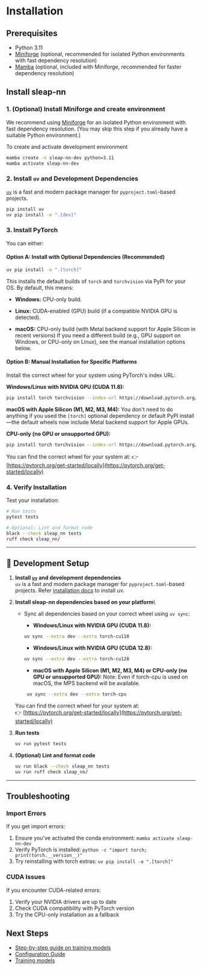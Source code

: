 # Installation

## Prerequisites

- Python 3.11
- [Miniforge](https://github.com/conda-forge/miniforge) (optional, recommended for isolated Python environments with fast dependency resolution)
- [Mamba](https://mamba.readthedocs.io/) (optional, included with Miniforge, recommended for faster dependency resolution)

## Install sleap-nn

### 1. (Optional) Install Miniforge and create environment

We recommend using [Miniforge](https://github.com/conda-forge/miniforge) for an isolated Python environment with fast dependency resolution. (You may skip this step if you already have a suitable Python environment.)

To create and activate development environment

```bash
mamba create -n sleap-nn-dev python=3.11
mamba activate sleap-nn-dev
```

### 2. Install `uv` and Development Dependencies

[`uv`](https://github.com/astral-sh/uv) is a fast and modern package manager for `pyproject.toml`-based projects.

```bash
pip install uv
uv pip install -e ".[dev]"
```

### 3. Install PyTorch

You can either:

#### Option A: Install with Optional Dependencies (Recommended)

```bash
uv pip install -e ".[torch]"
```

This installs the default builds of `torch` and `torchvision` via PyPI for your OS. By default, this means:

- **Windows:** CPU-only build.

- **Linux:** CUDA-enabled (GPU) build (if a compatible NVIDIA GPU is detected).

- **macOS:** CPU-only build (with Metal backend support for Apple Silicon in recent versions)
If you need a different build (e.g., GPU support on Windows, or CPU-only on Linux), see the manual installation options below.

#### Option B: Manual Installation for Specific Platforms

Install the correct wheel for your system using PyTorch's index URL:

**Windows/Linux with NVIDIA GPU (CUDA 11.8):**
```bash
pip install torch torchvision --index-url https://download.pytorch.org/whl/cu118
```

**macOS with Apple Silicon (M1, M2, M3, M4):**
You don't need to do anything if you used the `[torch]` optional dependency or default PyPI install—the default wheels now include Metal backend support for Apple GPUs.

**CPU-only (no GPU or unsupported GPU):**
```bash
pip install torch torchvision --index-url https://download.pytorch.org/whl/cpu
```

You can find the correct wheel for your system at:
👉 [https://pytorch.org/get-started/locally](https://pytorch.org/get-started/locally)

### 4. Verify Installation

Test your installation:

```bash
# Run tests
pytest tests

# Optional: Lint and format code
black --check sleap_nn tests
ruff check sleap_nn/
```

----

## 🚀 Development Setup

1. **Install [`uv`](https://github.com/astral-sh/uv) and development dependencies**  
   `uv` is a fast and modern package manager for `pyproject.toml`-based projects. Refer [installation docs](https://docs.astral.sh/uv/getting-started/installation/) to install uv.

2. **Install sleap-nn dependencies based on your platform**\

   - Sync all dependencies based on your correct wheel using `uv sync`:
     - **Windows/Linux with NVIDIA GPU (CUDA 11.8):**

      ```bash
      uv sync --extra dev --extra torch-cu118
      ```

      - **Windows/Linux with NVIDIA GPU (CUDA 12.8):**

      ```bash
      uv sync --extra dev --extra torch-cu128
      ```
     
     - **macOS with Apple Silicon (M1, M2, M3, M4) or CPU-only (no GPU or unsupported GPU):** 
     Note: Even if torch-cpu is used on macOS, the MPS backend will be available.
     ```bash
      uv sync --extra dev --extra torch-cpu
      ```

   You can find the correct wheel for your system at:\
   👉 [https://pytorch.org/get-started/locally](https://pytorch.org/get-started/locally)

3. **Run tests**  
   ```bash
   uv run pytest tests
   ```

4. **(Optional) Lint and format code**
   ```bash
   uv run black --check sleap_nn tests
   uv run ruff check sleap_nn/
   ```

---


## Troubleshooting

### Import Errors

If you get import errors:

1. Ensure you've activated the conda environment: `mamba activate sleap-nn-dev`
2. Verify PyTorch is installed: `python -c "import torch; print(torch.__version__)"`
3. Try reinstalling with torch extras: `uv pip install -e ".[torch]"`

### CUDA Issues

If you encounter CUDA-related errors:

1. Verify your NVIDIA drivers are up to date
2. Check CUDA compatibility with PyTorch version
3. Try the CPU-only installation as a fallback


## Next Steps

- [Step-by-step guide on training models](step_by_step_guide.md)
- [Configuration Guide](config.md)
- [Training models](training.md)